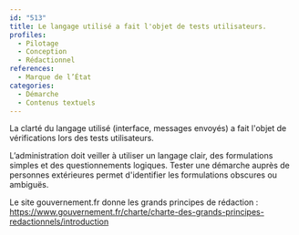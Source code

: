 ```yaml
---
id: "513"
title: Le langage utilisé a fait l'objet de tests utilisateurs.
profiles:
  - Pilotage
  - Conception
  - Rédactionnel
references:
  - Marque de l’État
categories:
  - Démarche
  - Contenus textuels
---
```


La clarté du langage utilisé (interface, messages envoyés) a fait l'objet de vérifications lors des tests utilisateurs.

L’administration doit veiller à utiliser un langage clair, des formulations simples et des questionnements logiques. Tester une démarche auprès de personnes extérieures permet d'identifier les formulations obscures ou ambiguës.

Le site gouvernement.fr donne les grands principes de rédaction : https://www.gouvernement.fr/charte/charte-des-grands-principes-redactionnels/introduction


